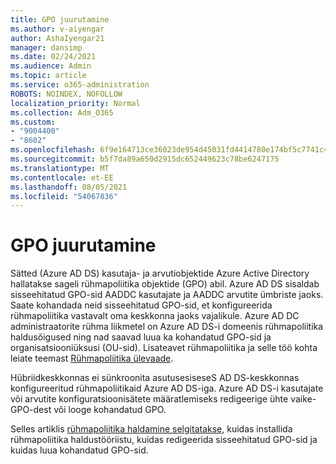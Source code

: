 ```yaml
---
title: GPO juurutamine
ms.author: v-aiyengar
author: AshaIyengar21
manager: dansimp
ms.date: 02/24/2021
ms.audience: Admin
ms.topic: article
ms.service: o365-administration
ROBOTS: NOINDEX, NOFOLLOW
localization_priority: Normal
ms.collection: Adm_O365
ms.custom:
- "9004400"
- "8602"
ms.openlocfilehash: 6f9e164713ce36023de954d45031fd4414780e174bf5c7741c4aec274a65b32e
ms.sourcegitcommit: b5f7da89a650d2915dc652449623c78be6247175
ms.translationtype: MT
ms.contentlocale: et-EE
ms.lasthandoff: 08/05/2021
ms.locfileid: "54067836"
---
```

# <a name="gpo-deployment"></a>GPO juurutamine

Sätted (Azure AD DS) kasutaja- ja arvutiobjektide Azure Active Directory hallatakse sageli rühmapoliitika objektide (GPO) abil. Azure AD DS sisaldab sisseehitatud GPO-sid AADDC kasutajate ja AADDC arvutite ümbriste jaoks. Saate kohandada neid sisseehitatud GPO-sid, et konfigureerida rühmapoliitika vastavalt oma keskkonna jaoks vajalikule. Azure AD DC administraatorite rühma liikmetel on Azure AD DS-i domeenis rühmapoliitika haldusõigused ning nad saavad luua ka kohandatud GPO-sid ja organisatsiooniüksusi (OU-sid). Lisateavet rühmapoliitika ja selle töö kohta leiate teemast [Rühmapoliitika ülevaade](https://docs.microsoft.com/previous-versions/windows/it-pro/windows-server-2012-R2-and-2012/hh831791(v=ws.11)).

Hübriidkeskkonnas ei sünkroonita asutusesiseseS AD DS-keskkonnas konfigureeritud rühmapoliitikaid Azure AD DS-iga. Azure AD DS-i kasutajate või arvutite konfiguratsioonisätete määratlemiseks redigeerige ühte vaike-GPO-dest või looge kohandatud GPO.

Selles artiklis [rühmapoliitika haldamine selgitatakse,](https://docs.microsoft.com/azure/active-directory-domain-services/manage-group-policy) kuidas installida rühmapoliitika haldustööriistu, kuidas redigeerida sisseehitatud GPO-sid ja kuidas luua kohandatud GPO-sid.
